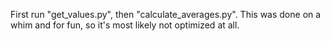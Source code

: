 First run "get_values.py", then "calculate_averages.py".
This was done on a whim and for fun, so it's most likely not optimized at all.